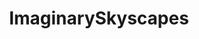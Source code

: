---
title: ImaginarySkyscapes
crosslinks:
- ImaginaryArtists
- ImaginaryAdrenaline
- outrun
- ImaginaryLovers
---